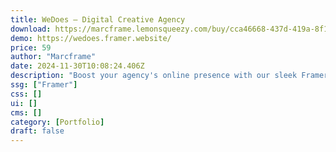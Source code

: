```yaml
---
title: WeDoes — Digital Creative Agency
download: https://marcframe.lemonsqueezy.com/buy/cca46668-437d-419a-8f1e-dd3e1b42eaa1
demo: https://wedoes.framer.website/
price: 59
author: "Marcframe"
date: 2024-11-30T10:08:24.406Z
description: "Boost your agency's online presence with our sleek Framer Template. Customizable and user-friendly, it highlights your portfolio, services, and testimonials, creating a professional and engaging website effortlessly."
ssg: ["Framer"]
css: []
ui: []
cms: []
category: [Portfolio]
draft: false
---
```

